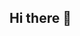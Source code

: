 ## Hi there 👋

<!--
**R0s3mrcx/R0s3mrcx** is a ✨ _special_ ✨ repository because its `README.md` (this file) appears on your GitHub profile.

Here are some ideas to get you started:

- 🔭 I’m currently working on ... a
- 🌱 I’m currently learning ... a
- 👯 I’m looking to collaborate on ... a 
- 🤔 I’m looking for help with ...a 
- 💬 Ask me about ...a 
- 📫 How to reach me: ...a a
- 😄 Pronouns: ...
- ⚡ Fun fact: ... 
-->
